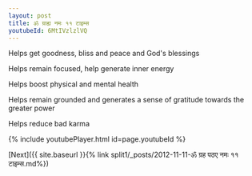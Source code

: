 ```yaml
---
layout: post
title: ॐ ग्राह्य नमः ११ टाइम्स
youtubeId: 6MtIVzlzlVQ
---
```

 
 
Helps get goodness, bliss and peace and God's blessings
 
Helps remain focused, help generate inner energy 
 
Helps boost physical and mental health 
 
Helps remain grounded and generates a sense of gratitude towards the greater power 
 
Helps reduce bad karma
 
 
 
 


{% include youtubePlayer.html id=page.youtubeId %}
 
[Next]({{ site.baseurl }}{% link  split1/_posts/2012-11-11-ॐ ग्रह पठए नमः ११ टाइम्स.md%})
 
